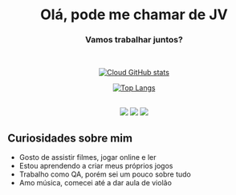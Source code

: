 <div align=center>  
  <h1>Olá, pode me chamar de JV</h1>
  <h3>Vamos trabalhar juntos?</h3>
</div>
<br>
<div align=center>
  
  [![Cloud GitHub stats](https://github-readme-stats.vercel.app/api?username=JvDevDev&show_icons=true&theme=bear&rank_icon=github)](https://github.com/JvDevDev/github-readme-stats)
  
  [![Top Langs](https://github-readme-stats.vercel.app/api/top-langs/?username=JvDevDev&layout=compact&theme=bear)](https://github.com/JvDevDev/github-readme-stats)

<br>
  <a href="https://www.instagram.com/jvdevdev/" target="_blank" rel=”noopener”>
    <img src="https://img.shields.io/badge/-Instagram-%23E4405F?style=for-the-badge&logo=instagram&logoColor=white"/></a>
  <a href = "mailto:jvhc3002@gmail.com" target="_blank" rel=”noopener”>
    <img src="https://img.shields.io/badge/-Gmail-%23333?style=for-the-badge&logo=gmail&logoColor=white"/></a>
  <a href="https://www.linkedin.com/in/JvDevDev/" target="_blank" rel=”noopener”>
    <img src="https://img.shields.io/badge/-LinkedIn-%230077B5?style=for-the-badge&logo=linkedin&logoColor=white"/></a>
</div>

## Curiosidades sobre mim

- Gosto de assistir filmes, jogar online e ler
- Estou aprendendo a criar meus próprios jogos
- Trabalho como QA, porém sei um pouco sobre tudo
- Amo música, comecei até a dar aula de violão
